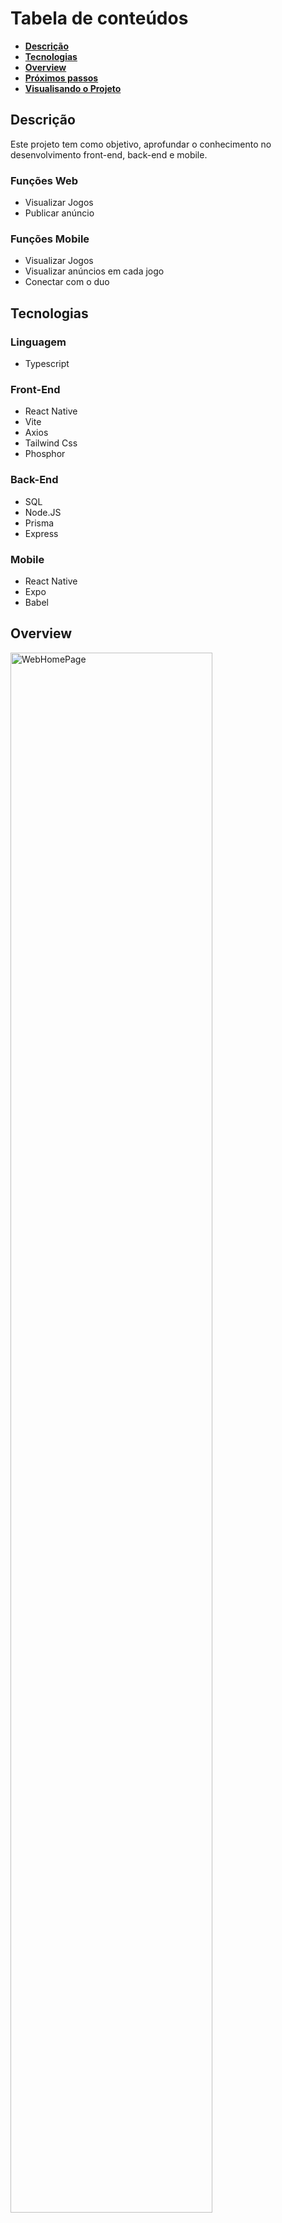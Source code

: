# Tabela de conteúdos
- **[Descrição](#descrição)**<br>
- **[Tecnologias](#tecnologias)**<br>
- **[Overview](#overview)**<br>
- **[Próximos passos](#próximos-passos)**<br>
- **[Visualisando o Projeto](#visualisando-o-projeto)**<br>

## Descrição 
  Este projeto tem como objetivo, aprofundar o conhecimento no desenvolvimento front-end, back-end e mobile.<br>
  ### Funções Web
  - Visualizar Jogos
  - Publicar anúncio

  ### Funções Mobile
  - Visualizar Jogos
  - Visualizar anúncios em cada jogo 
  - Conectar com o duo

## Tecnologias
  ### Linguagem
  - Typescript
  ### Front-End
  - React Native
  - Vite
  - Axios
  - Tailwind Css
  - Phosphor
  ### Back-End
  - SQL
  - Node.JS
  - Prisma
  - Express
  ### Mobile
  - React Native
  - Expo
  - Babel

## Overview

<img src="./Preview/WebHomePage.png" alt="WebHomePage" width="80%"/>
<img src="./Preview/WebModal.png" alt="WebModal" width="400px"/>
<div>
  <img src="./Preview/MobileLoadingScreen.png" alt="MobileLoadingScreen" width="300px"/>
  <img src="./Preview/MobileHomePage.png" alt="MobileHomePage" width="300px"/>
  <img src="./Preview/MobileAdPage.png" alt="MobileAdPage" width="300px"/>
  <img src="./Preview/MobileModal.png" alt="MobileModal" width="300px"/>
</div>

## Próximos passos
    - [] Design Responsivo
    - [] Validação - Zod
    - [] Validação de Formulários - React Hook Form(Schema Validation)
    - [] Carrousel(Para a lista de Jogos) - Keen-Slider
    - [] Autenticação 
    - [] Corrigir Select no formulário de anúncio - Radix UI
    - [] Notificações Remostas - Expo Notifications(expo-notifications)

## Visualisando o Projeto
  Após baixar o projeto entre nas pastas "server" e "web" e instale as dependencias com:
  ```
  npm install 
  ```
  
 Após a instalação utilize o comando para iniciar:

  As pastas "web" e "server" individualmente: 
  ```
  npm run dev
  ```

  O Mobile
  ```
  expo start
  ```
### **Para visualisar no Mobile é preciso ter o aplicativo [Expo](https://play.google.com/store/apps/details?id=host.exp.exponent&hl=pt_BR&gl=US)**

## Projeto Finalizado 2022
Este projeto não seguirá mais desenvolvimento devido a problemas tecnicos.
Não é possivel visualizar todo o potencial do projeto por falta de acesso ao Banco de Dados 🥲

